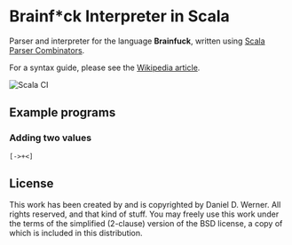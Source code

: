 Brainf*ck Interpreter in Scala
==============================

Parser and interpreter for the language **Brainfuck**, written using
[Scala Parser Combinators][parser-comb].

For a syntax guide, please see the [Wikipedia article][wiki].

![Scala CI](https://github.com/danwerner/brainfck-scala/workflows/Scala%20CI/badge.svg)

## Example programs

### Adding two values
```
[->+<]
```

## License

This work has been created by and is copyrighted by Daniel D. Werner. All rights
reserved, and that kind of stuff. You may freely use this work under the terms
of the simplified (2-clause) version of the BSD license, a copy of which is
included in this distribution.

[wiki]: https://en.wikipedia.org/wiki/Brainfuck
[parser-comb]: https://github.com/scala/scala-parser-combinators
